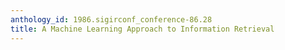 ```yaml
---
anthology_id: 1986.sigirconf_conference-86.28
title: A Machine Learning Approach to Information Retrieval
---
```

